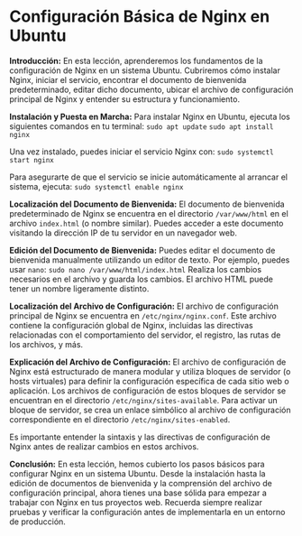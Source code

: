 # Configuración Básica de Nginx en Ubuntu

**Introducción:**
En esta lección, aprenderemos los fundamentos de la configuración de Nginx en un sistema Ubuntu. Cubriremos cómo instalar Nginx, iniciar el servicio, encontrar el documento de bienvenida predeterminado, editar dicho documento, ubicar el archivo de configuración principal de Nginx y entender su estructura y funcionamiento.

**Instalación y Puesta en Marcha:**
Para instalar Nginx en Ubuntu, ejecuta los siguientes comandos en tu terminal:
`sudo apt update`
`sudo apt install nginx`

Una vez instalado, puedes iniciar el servicio Nginx con:
`sudo systemctl start nginx`

Para asegurarte de que el servicio se inicie automáticamente al arrancar el sistema, ejecuta:
`sudo systemctl enable nginx`

**Localización del Documento de Bienvenida:**
El documento de bienvenida predeterminado de Nginx se encuentra en el directorio `/var/www/html` en el archivo `index.html` (o nombre similar). Puedes acceder a este documento visitando la dirección IP de tu servidor en un navegador web.

**Edición del Documento de Bienvenida:**
Puedes editar el documento de bienvenida manualmente utilizando un editor de texto. Por ejemplo, puedes usar `nano`:
`sudo nano /var/www/html/index.html`
Realiza los cambios necesarios en el archivo y guarda los cambios. El archivo HTML puede tener un nombre ligeramente distinto.

**Localización del Archivo de Configuración:**
El archivo de configuración principal de Nginx se encuentra en `/etc/nginx/nginx.conf`. Este archivo contiene la configuración global de Nginx, incluidas las directivas relacionadas con el comportamiento del servidor, el registro, las rutas de los archivos, y más.

**Explicación del Archivo de Configuración:**
El archivo de configuración de Nginx está estructurado de manera modular y utiliza bloques de servidor (o hosts virtuales) para definir la configuración específica de cada sitio web o aplicación. Los archivos de configuración de estos bloques de servidor se encuentran en el directorio `/etc/nginx/sites-available`. Para activar un bloque de servidor, se crea un enlace simbólico al archivo de configuración correspondiente en el directorio `/etc/nginx/sites-enabled`.

Es importante entender la sintaxis y las directivas de configuración de Nginx antes de realizar cambios en estos archivos.

**Conclusión:**
En esta lección, hemos cubierto los pasos básicos para configurar Nginx en un sistema Ubuntu. Desde la instalación hasta la edición de documentos de bienvenida y la comprensión del archivo de configuración principal, ahora tienes una base sólida para empezar a trabajar con Nginx en tus proyectos web. Recuerda siempre realizar pruebas y verificar la configuración antes de implementarla en un entorno de producción.
